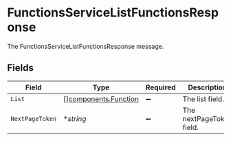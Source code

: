 # FunctionsServiceListFunctionsResponse

The FunctionsServiceListFunctionsResponse message.


## Fields

| Field                                                        | Type                                                         | Required                                                     | Description                                                  |
| ------------------------------------------------------------ | ------------------------------------------------------------ | ------------------------------------------------------------ | ------------------------------------------------------------ |
| `List`                                                       | [][components.Function](../../models/components/function.md) | :heavy_minus_sign:                                           | The list field.                                              |
| `NextPageToken`                                              | **string*                                                    | :heavy_minus_sign:                                           | The nextPageToken field.                                     |